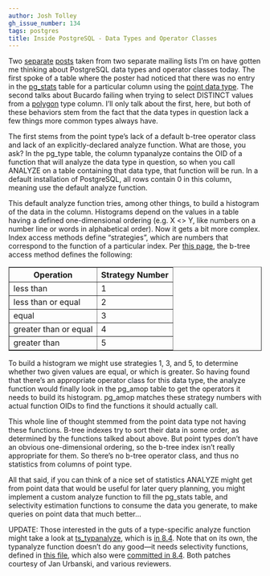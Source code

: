 ```yaml
---
author: Josh Tolley
gh_issue_number: 134
tags: postgres
title: Inside PostgreSQL - Data Types and Operator Classes
---
```




Two [separate](https://mail.endcrypt.com/pipermail/check_postgres/2009-April/000406.html) [posts](https://mail.endcrypt.com/pipermail/bucardo-general/2009-April/000272.html) taken from two separate mailing lists I’m on have gotten me thinking about PostgreSQL data types and operator classes today. The first spoke of a table where the poster had noticed that there was no entry in the [pg_stats](https://www.postgresql.org/docs/8.3/static/view-pg-stats.html) table for a particular column using the [point data type](https://www.postgresql.org/docs/8.3/static/datatype-geometric.html#AEN5480). The second talks about Bucardo failing when trying to select DISTINCT values from a [polygon](https://www.postgresql.org/docs/8.3/static/datatype-geometric.html#AEN5582) type column. I’ll only talk about the first, here, but both of these behaviors stem from the fact that the data types in question lack a few things more common types always have.

The first stems from the point type’s lack of a default b-tree operator class and lack of an explicitly-declared analyze function. What are those, you ask? In the pg_type table, the column typanalyze contains the OID of a function that will analyze the data type in question, so when you call ANALYZE on a table containing that data type, that function will be run. In a default installation of PostgreSQL, all rows contain 0 in this column, meaning use the default analyze function.

This default analyze function tries, among other things, to build a histogram of the data in the column. Histograms depend on the values in a table having a defined one-dimensional ordering (e.g. X <> Y, like numbers on a number line or words in alphabetical order). Now it gets a bit more complex. Index access methods define “strategies”, which are numbers that correspond to the function of a particular index. Per [this page](https://www.postgresql.org/docs/8.4/static/xindex.html), the b-tree access method defines the following:

<table border="1" class="CALSTABLE"><colgroup><col/><col/></colgroup><thead><tr><th>Operation</th><th>Strategy Number</th></tr></thead><tbody><tr><td>less than</td><td>1</td></tr><tr><td>less than or equal</td><td>2</td></tr><tr><td>equal</td><td>3</td></tr><tr><td>greater than or equal</td><td>4</td></tr><tr><td>greater than</td><td>5
</td></tr></tbody></table>

To build a histogram we might use strategies 1, 3, and 5, to determine whether two given values are equal, or which is greater. So having found that there’s an appropriate operator class for this data type, the analyze function would finally look in the pg_amop table to get the operators it needs to build its histogram. pg_amop matches these strategy numbers with actual function OIDs to find the functions it should actually call.

This whole line of thought stemmed from the point data type not having these functions. B-tree indexes try to sort their data in some order, as determined by the functions talked about above. But point types don’t have an obvious one-dimensional ordering, so the b-tree index isn’t really appropriate for them. So there’s no b-tree operator class, and thus no statistics from columns of point type.

All that said, if you can think of a nice set of statistics ANALYZE might get from point data that would be useful for later query planning, you might implement a custom analyze function to fill the pg_stats table, and selectivity estimation functions to consume the data you generate, to make queries on point data that much better...

UPDATE: Those interested in the guts of a type-specific analyze function might take a look at [ts_typanalyze](https://doxygen.postgresql.org/ts__typanalyze_8c.html#608b1ac4a7bdb227da47459c9ef716e3), which is [in 8.4](https://www.postgresql.org/message-id/20080714005146.29D28754A84@cvs.postgresql.org). Note that on its own, the typanalyze function doesn’t do any good—​it needs selectivity functions, defined in [this file](https://web.archive.org/web/20090516074815/http://doxygen.postgresql.org/ts__selfuncs_8c-source.html), which also were [committed in 8.4](https://www.postgresql.org/message-id/20080919190341.3CAC67545A4@cvs.postgresql.org). Both patches courtesy of Jan Urbanski, and various reviewers.


